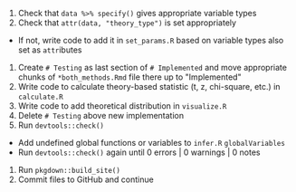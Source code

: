 1. Check that `data %>% specify()` gives appropriate variable types
1. Check that `attr(data, "theory_type")` is set appropriately
  - If not, write code to add it in `set_params.R` based on variable types also 
  set as `attr`ibutes
1. Create `# Testing` as last section of `# Implemented` and move appropriate
chunks of `*both_methods.Rmd` file there up to "Implemented"  
1. Write code to calculate theory-based statistic (t, z, chi-square, etc.) in `calculate.R`
1. Write code to add theoretical distribution in `visualize.R`
1. Delete `# Testing` above new implementation
1. Run `devtools::check()`
  - Add undefined global functions or variables to `infer.R` `globalVariables`
  - Run `devtools::check()` again until 0 errors | 0 warnings | 0 notes
1. Run `pkgdown::build_site()`
1. Commit files to GitHub and continue

